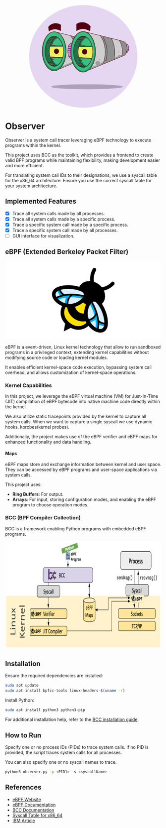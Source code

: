 <div align="center">

<img src="imgs/binoculars.jpg" width="350" height="330" style="border-radius: 50%;" />

</div>

# Observer

Observer is a system call tracer leveraging eBPF technology to execute programs within the kernel.

This project uses BCC as the toolkit, which provides a frontend to create valid BPF programs while maintaining flexibility, making development easier and more efficient.

For translating system call IDs to their designations, we use a syscall table for the x86_64 architecture. Ensure you use the correct syscall table for your system architecture.

## Implemented Features

- [x] Trace all system calls made by all processes.
- [x] Trace all system calls made by a specific process.
- [x] Trace a specific system call made by a specific process.
- [X] Trace a specific system call made by all processes.
- [ ] GUI interface for visualization.

## eBPF (Extended Berkeley Packet Filter)

<div align="center">

<img src="imgs/eBPF.png" width="500" height="250" style="align:center" />

</div>

eBPF is a event-driven, Linux kernel technology that allow to run sandboxed programs in a privileged context, extending kernel capabilities without modifying source code or loading kernel modules. 

It enables efficient kernel-space code execution, bypassing system call overhead, and allows customization of kernel-space operations.

### Kernel Capabilities

In this project, we leverage the eBPF virtual machine (VM) for Just-In-Time (JIT) compilation of eBPF bytecode into native machine code directly within the kernel.

We also utilize static tracepoints provided by the kernel to capture  all system calls. When we want to capture a single syscall we use dynamic hooks, kprobes(kernel probes).

Additionally, the project makes use of the eBPF verifier and eBPF maps for enhanced functionality and data handling.

#### Maps

eBPF maps store and exchange information between kernel and user space. They can be accessed by eBPF programs and user-space applications via system calls.

This project uses:
- **Ring Buffers**: For output.
- **Arrays**: For input, storing configuration modes, and enabling the eBPF program to choose operation modes.

### BCC (BPF Compiler Collection)

BCC is a framework enabling Python programs with embedded eBPF programs.

<div align="center">

<img src="imgs/bcc.png" width="700" height="350" style="align:center" />

</div>

## Installation

Ensure the required dependencies are installed:

```bash
sudo apt update
sudo apt install bpfcc-tools linux-headers-$(uname -r)
```

Install Python:

```bash
sudo apt install python3 python3-pip
```

For additional installation help, refer to the [BCC installation guide](https://github.com/iovisor/bcc/blob/master/INSTALL.md).

## How to Run

Specify one or no process IDs (PIDs) to trace system calls. If no PID is provided, the script traces system calls for all processes. 

You can also specify one or no syscall names to trace.

```bash
python3 observer.py -p <PID1> -s <syscallName>
```

## References

- [eBPF Website](https://ebpf.io/)
- [eBPF Documentation](https://docs.ebpf.io/linux/)
- [BCC Documentation](https://github.com/iovisor/bcc/blob/master/docs/reference_guide.md)
- [Syscall Table for x86_64](https://github.com/torvalds/linux/blob/v6.10/arch/x86/entry/syscalls/syscall_64.tbl#L11)
- [IBM Article](https://www.ibm.com/think/topics/ebpf)
